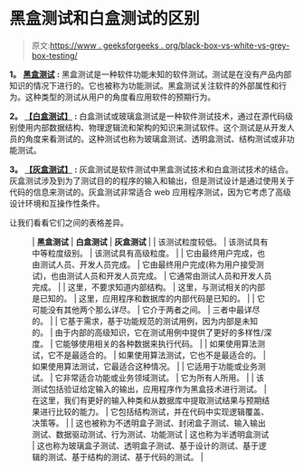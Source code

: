 # 黑盒测试和白盒测试的区别

> 原文:[https://www . geeksforgeeks . org/black-box-vs-white-vs-grey-box-testing/](https://www.geeksforgeeks.org/difference-between-black-box-vs-white-vs-grey-box-testing/)

**1。** [**黑盒测试**](https://www.geeksforgeeks.org/software-engineering-black-box-testing/) **:**
黑盒测试是一种软件功能未知的软件测试。测试是在没有产品内部知识的情况下进行的。它也被称为功能测试。黑盒测试关注软件的外部属性和行为。这种类型的测试从用户的角度看应用软件的预期行为。

**2。** [**【白盒测试】**](https://www.geeksforgeeks.org/software-engineering-white-box-testing/) **:**
白盒测试或玻璃盒测试是一种软件测试技术，通过在源代码级别使用内部数据结构、物理逻辑流和架构的知识来测试软件。这个测试是从开发人员的角度来看测试的。这种测试也称为玻璃盒测试、透明盒测试、结构测试或非功能测试。

**3。** [**【灰盒测试】**](https://www.geeksforgeeks.org/gray-box-testing-software-testing/) **:**
灰盒测试是软件测试中黑盒测试技术和白盒测试技术的结合。灰盒测试涉及到为了测试目的的程序的输入和输出，但是测试设计是通过使用关于代码的信息来测试的。灰盒测试非常适合 web 应用程序测试，因为它考虑了高级设计环境和互操作性条件。

让我们看看它们之间的表格差异。

<figure class="table">

| **黑盒测试** | **白盒测试** | **灰盒测试** |
| 该测试粒度较低。 | 该测试具有中等粒度级别。 | 该测试具有高级粒度。 |
| 它由最终用户完成，也由测试人员、开发人员完成。 | 它由最终用户完成(称为用户接受测试)，也由测试人员和开发人员完成。 | 它通常由测试人员和开发人员完成。 |
| 这里，不要求知道内部结构。 | 这里，与测试相关的内部是已知的。 | 这里，应用程序和数据库的内部代码是已知的。 |
| 它可能没有其他两个那么详尽。 | 它介于两者之间。 | 三者中最详尽的。 |
| 它基于需求，基于功能规范的测试用例，因为内部是未知的。 | 由于内部的高级知识，它在测试用例中提供了更好的多样性/深度。 | 它能够使用相关的各种数据来执行代码。 |
| 如果使用算法测试，它不是最适合的。 | 如果使用算法测试，它也不是最适合的。 | 如果使用算法测试，它最适合这种情况。 |
| 它适用于功能或业务测试。 | 它非常适合功能或业务领域测试。 | 它为所有人所用。 |
| 该测试包括验证给定输入的输出，应用程序作为黑盒技术进行测试。 | 在这里，我们有更好的输入种类和从数据库中提取测试结果与预期结果进行比较的能力。 | 它包括结构测试，并在代码中实现逻辑覆盖、决策等。 |
| 这也被称为不透明盒子测试、封闭盒子测试、输入输出测试、数据驱动测试、行为测试、功能测试 | 这也称为半透明盒测试 | 这也称为玻璃盒子测试、透明盒子测试、基于设计的测试、基于逻辑的测试、基于结构的测试、基于代码的测试。 |

</figure>